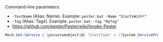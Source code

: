 Command-line parameters:
* `-TestName` (Alias: Name). Example: `pester.bat -Name "StartsWith*"`
* `-Tag` (Alias: Tags). Example: `pester.bat -Tag "MyTag"`
* https://github.com/pester/Pester/wiki/Invoke-Pester


```powershell
Mock Get-Service { [pscustomobject]@{ "StartType" = ([System.ServiceProcess.ServiceStartMode]::Manual) }
```
